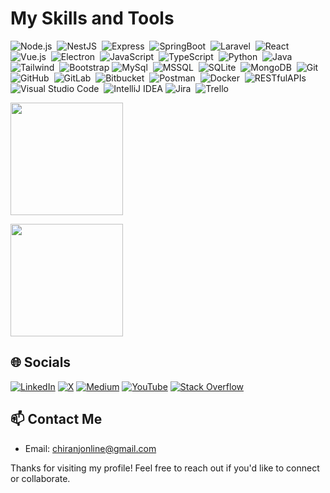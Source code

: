 <!---*# Hello, I'm Chiran Jeewantha! 👋

Welcome to my GitHub profile! I'm an Associate Software Engineer from Sri Lanka. Here's a bit about me:-->

# My Skills and Tools

![Node.js](https://img.shields.io/badge/-Node.js-05122A?style=flat&logo=node.js)&nbsp;
![NestJS](https://img.shields.io/badge/-NestJS-05122A?style=flat&logo=nestjs)&nbsp;
![Express](https://img.shields.io/badge/-Express-05122A?style=flat&logo=express)&nbsp;
![SpringBoot](https://img.shields.io/badge/-SpringBoot-05122A?style=flat&logo=springboot)&nbsp;
![Laravel](https://img.shields.io/badge/-Laravel-05122A?style=flat&logo=laravel)&nbsp;
![React](https://img.shields.io/badge/-React-05122A?style=flat&logo=react)&nbsp;
![Vue.js](https://img.shields.io/badge/-Vue.js-05122A?style=flat&logo=vue.js)&nbsp;
![Electron](https://img.shields.io/badge/-Electron-05122A?style=flat&logo=electron)&nbsp;
![JavaScript](https://img.shields.io/badge/-JavaScript-05122A?style=flat&logo=javascript)&nbsp;
![TypeScript](https://img.shields.io/badge/-TypeScript-05122A?style=flat&logo=typescript)&nbsp;
![Python](https://img.shields.io/badge/-Python-05122A?style=flat&logo=python)&nbsp;
![Java](https://img.shields.io/badge/-Java-05122A?style=flat&logo=Java&logoColor=FFA518)&nbsp;
![Tailwind](https://img.shields.io/badge/-Tailwind-05122A?style=flat&logo=tailwind)&nbsp;
![Bootstrap](https://img.shields.io/badge/-Bootstrap-05122A?style=flat&logo=bootstrap&logoColor=563D7C)
![MySql](https://img.shields.io/badge/-MySql-05122A?style=flat&logo=mysql)&nbsp;
![MSSQL](https://img.shields.io/badge/-MSSQL-05122A?style=flat&logo=microsoft-sql-server)&nbsp;
![SQLite](https://img.shields.io/badge/-SQLite-05122A?style=flat&logo=sqlite)&nbsp;
![MongoDB](https://img.shields.io/badge/-MongoDB-05122A?style=flat&logo=mongodb)&nbsp;
![Git](https://img.shields.io/badge/-Git-05122A?style=flat&logo=git)&nbsp;
![GitHub](https://img.shields.io/badge/-GitHub-05122A?style=flat&logo=github)&nbsp;
![GitLab](https://img.shields.io/badge/-GitLab-05122A?style=flat&logo=gitlab)&nbsp;
![Bitbucket](https://img.shields.io/badge/-Bitbucket-05122A?style=flat&logo=bitbucket)&nbsp;
![Postman](https://img.shields.io/badge/-Postman-05122A?style=flat&logo=postman)&nbsp;
![Docker](https://img.shields.io/badge/-Docker-05122A?style=flat&logo=docker)&nbsp;
![RESTfulAPIs](https://img.shields.io/badge/-RESTfulAPIs-05122A?style=flat&logo=RESTfulAPIs)&nbsp;
![Visual Studio Code](https://img.shields.io/badge/-Visual%20Studio%20Code-05122A?style=flat&logo=visual-studio-code&logoColor=007ACC)&nbsp;
![IntelliJ IDEA](https://img.shields.io/badge/-IntelliJ%20IDEA-05122A?style=flat&logo=intellij-idea&logoColor=007ACC)
![Jira](https://img.shields.io/badge/-Jira-05122A?style=flat&logo=jira)&nbsp;
![Trello](https://img.shields.io/badge/-Trello-05122A?style=flat&logo=trello)&nbsp;


<!---*
### Visitor's count 👀
<p align="left"><img src="https://profile-counter.glitch.me/Chikuu98/count.svg" alt="Chikuu98 :: Visitor's Count" /></p>
<br/>
-->

<p>
<a href="https://github.com/Chikuu98">
<!--   <img height="180em" src="https://github-readme-stats-eight-theta.vercel.app/api?username=Chikuu98&show_icons=true&theme=algolia&include_all_commits=true&count_private=true"/> -->
  <img height="180em" src="https://github-readme-streak-stats.herokuapp.com/?user=Chikuu98&theme=algolia"/>
</a>
</p>
<img height="180em" src="https://github-readme-stats-eight-theta.vercel.app/api/top-langs/?username=Chikuu98&layout=compact&langs_count=8&theme=algolia"/>


## 🌐 Socials
[![LinkedIn](https://img.shields.io/badge/LinkedIn-blue?style=for-the-badge&logo=linkedin)](https://www.linkedin.com/in/chiranj98/)
[![X](https://img.shields.io/badge/X-black?style=for-the-badge&logo=x)](https://twitter.com/chikuu98)
[![Medium](https://img.shields.io/badge/Medium-black?style=for-the-badge&logo=medium)](https://chiranjonline.medium.com/)
[![YouTube](https://img.shields.io/badge/YouTube-red?style=for-the-badge&logo=youtube)](https://youtube.com/@ChiranJ)
[![Stack Overflow](https://img.shields.io/badge/Stack%20Overflow-FE7A16?style=for-the-badge&logo=stack-overflow&logoColor=white)](https://stackoverflow.com/users/16766165/chiran-jeewantha)

## 📫 Contact Me
- Email: chiranjonline@gmail.com

Thanks for visiting my profile! Feel free to reach out if you'd like to connect or collaborate.
